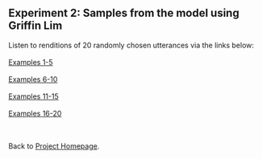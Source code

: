 <!-- exp 2 -->

## Experiment 2: Samples from the model using Griffin Lim
Listen to renditions of 20 randomly chosen utterances via the links below:
<br><br>
[Examples 1-5](https://ljlj9.github.io/mscproject/experiment_2_i.html)
<br><br>
[Examples 6-10](https://ljlj9.github.io/mscproject/experiment_2_ii.html)
<br><br>
[Examples 11-15](https://ljlj9.github.io/mscproject/experiment_2_iii.html)
<br><br>
[Examples 16-20](https://ljlj9.github.io/mscproject/experiment_2_iv.html)

<br><br>
Back to [Project Homepage](https://ljlj9.github.io/mscproject/index.html).
